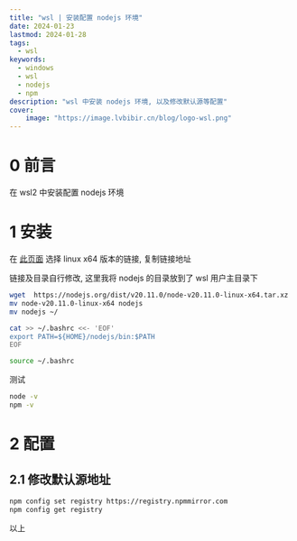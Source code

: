 ```yaml
---
title: "wsl | 安装配置 nodejs 环境"
date: 2024-01-23
lastmod: 2024-01-28
tags:
  - wsl
keywords:
  - windows
  - wsl
  - nodejs
  - npm
description: "wsl 中安装 nodejs 环境, 以及修改默认源等配置"
cover:
    image: "https://image.lvbibir.cn/blog/logo-wsl.png"
---
```


# 0 前言

在 wsl2 中安装配置 nodejs 环境

# 1 安装

在 [此页面](https://nodejs.org/en/download/) 选择 linux x64 版本的链接, 复制链接地址

链接及目录自行修改, 这里我将 nodejs 的目录放到了 wsl 用户主目录下

```bash
wget  https://nodejs.org/dist/v20.11.0/node-v20.11.0-linux-x64.tar.xz
mv node-v20.11.0-linux-x64 nodejs
mv nodejs ~/

cat >> ~/.bashrc <<- 'EOF'
export PATH=${HOME}/nodejs/bin:$PATH
EOF

source ~/.bashrc
```

测试

```bash
node -v
npm -v
```

# 2 配置

## 2.1 修改默认源地址

```bash
npm config set registry https://registry.npmmirror.com
npm config get registry
```

以上
